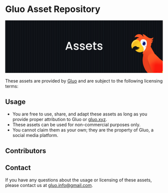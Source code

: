 # Gluo Asset Repository

![assets](assets.png)


These assets are provided by [Gluo](https://gluo.xyz) and are subject to the following licensing terms:

## Usage

- You are free to use, share, and adapt these assets as long as you provide proper attribution to Gluo or [gluo.xyz](https://gluo.xyz).
- These assets can be used for non-commercial purposes only.
- You cannot claim them as your own; they are the property of Gluo, a social media platform.


## Contributors



## Contact

If you have any questions about the usage or licensing of these assets, please contact us at [gluo.info@gmail.com](mailto:gluo.info@gmail.com).
